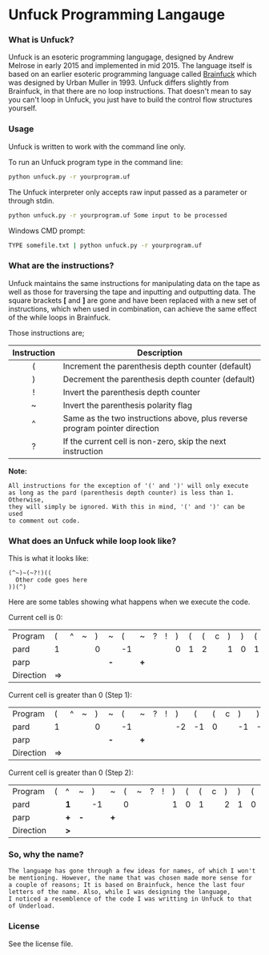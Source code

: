 # Unfuck Programming Langauge

### What is Unfuck?

Unfuck is an esoteric programming langugage, designed by Andrew Melrose
in early 2015 and implemented in mid 2015. The language itself is based
on an earlier esoteric programming language called [Brainfuck](https://en.wikipedia.org/wiki/Brainfuck)
which was designed by Urban Muller in 1993.
Unfuck differs slightly from  Brainfuck, in that there are no loop instructions.
That doesn't mean to say you can't loop in Unfuck, you just have to build
the control flow structures yourself.

### Usage

Unfuck is written to work with the command line only.

To run an Unfuck program type in the command line:
```sh
python unfuck.py -r yourprogram.uf
```
The Unfuck interpreter only accepts raw input passed as a parameter or through stdin.
```sh
python unfuck.py -r yourprogram.uf Some input to be processed
```
Windows CMD prompt:
```sh
TYPE somefile.txt | python unfuck.py -r yourprogram.uf
```

### What are the instructions?

Unfuck maintains the same instructions for manipulating data on the tape as well as those
for traversing the tape and inputting and outputting data. The square brackets **[** and **]** are gone
and have been replaced with a new set of instructions, which when used in combination, can achieve the same
effect of the while loops in Brainfuck.

Those instructions are;

| Instruction | Description
:---: | ---
( | Increment the parenthesis depth counter (default)
) | Decrement the parenthesis depth counter (default)
! | Invert the parenthesis depth counter
~ | Invert the parenthesis polarity flag
^ | Same as the two instructions above, plus reverse program pointer direction
? | If the current cell is non-zero, skip the next instruction

**Note:**
```
All instructions for the exception of '(' and ')' will only execute
as long as the pard (parenthesis depth counter) is less than 1. Otherwise,
they will simply be ignored. With this in mind, '(' and ')' can be used
to comment out code.
```

### What does an Unfuck while loop look like?

This is what it looks like:
```
(^~)~(~?!)((
  Other code goes here
))(^)
```

Here are some tables showing what happens when we execute the code.

Current cell is 0:

<table>
  <tr>
    <td>Program</td>
    <td>(</td>
    <td>^</td>
    <td>~</td>
    <td>)</td>
    <td>~</td>
    <td>(</td>
    <td>~</td>
    <td>?</td>
    <td>!</td>
    <td>)</td>
    <td>(</td>
    <td>(</td>
    <td>c</td>
    <td>)</td>
    <td>)</td>
    <td>(</td>
    <td>^</td>
    <td>)</td>
  </tr>
  <tr>
    <td>pard</td>
    <td>1</td>
    <td></td>
    <td></td>
    <td>0</td>
    <td></td>
    <td>-1</td>
    <td></td>
    <td></td>
    <td></td>
    <td>0</td>
    <td>1</td>
    <td>2</td>
    <td></td>
    <td>1</td>
    <td>0</td>
    <td>1</td>
    <td></td>
    <td>0</td>
  </tr>
  <tr>
    <td>parp</td>
    <td></td>
    <td></td>
    <td></td>
    <td></td>
    <td><strong>-</strong></td>
    <td></td>
    <td><strong>+</strong></td>
    <td></td>
    <td></td>
    <td></td>
    <td></td>
    <td></td>
    <td></td>
    <td></td>
    <td></td>
    <td></td>
    <td></td>
    <td></td>
  </tr>
  <tr>
    <td>Direction</td>
    <td>=&gt;</td>
    <td></td>
    <td></td>
    <td></td>
    <td></td>
    <td></td>
    <td></td>
    <td></td>
    <td></td>
    <td></td>
    <td></td>
    <td></td>
    <td></td>
    <td></td>
    <td></td>
    <td></td>
    <td></td>
    <td></td>
  </tr>
  
</table>

Current cell is greater than 0 (Step 1):

<table>
  <tr>
    <td>Program</td>
    <td>(</td>
    <td>^</td>
    <td>~</td>
    <td>)</td>
    <td>~</td>
    <td>(</td>
    <td>~</td>
    <td>?</td>
    <td>!</td>
    <td>)</td>
    <td>(</td>
    <td>(</td>
    <td>c</td>
    <td>)</td>
    <td>)</td>
    <td>(</td>
    <td>^</td>
    <td>)</td>
  </tr>
  <tr>
    <td>pard</td>
    <td>1</td>
    <td></td>
    <td></td>
    <td>0</td>
    <td></td>
    <td>-1</td>
    <td></td>
    <td></td>
    <td></td>
    <td>-2</td>
    <td>-1</td>
    <td>0</td>
    <td></td>
    <td>-1</td>
    <td>-2</td>
    <td>-1</td>
    <td><strong>1</strong></td>
    <td></td>
  </tr>
  <tr>
    <td>parp</td>
    <td></td>
    <td></td>
    <td></td>
    <td></td>
    <td><strong>-</strong></td>
    <td></td>
    <td><strong>+</strong></td>
    <td></td>
    <td></td>
    <td></td>
    <td></td>
    <td></td>
    <td></td>
    <td></td>
    <td></td>
    <td></td>
    <td><strong>-</strong></td>
    <td></td>
  </tr>
  <tr>
    <td>Direction</td>
    <td>=&gt;</td>
    <td></td>
    <td></td>
    <td></td>
    <td></td>
    <td></td>
    <td></td>
    <td></td>
    <td></td>
    <td></td>
    <td></td>
    <td></td>
    <td></td>
    <td></td>
    <td></td>
    <td></td>
    <td><strong>&lt;</strong></td>
    <td></td>
  </tr>
</table>

Current cell is greater than 0 (Step 2):

<table>
  <tr>
    <td>Program</td>
    <td>(</td>
    <td>^</td>
    <td>~</td>
    <td>)</td>
    <td>~</td>
    <td>(</td>
    <td>~</td>
    <td>?</td>
    <td>!</td>
    <td>)</td>
    <td>(</td>
    <td>(</td>
    <td>c</td>
    <td>)</td>
    <td>)</td>
    <td>(</td>
    <td>^</td>
    <td>)</td>
  </tr>
  <tr>
    <td>pard</td>
    <td></td>
    <td><strong>1</strong></td>
    <td></td>
    <td>-1</td>
    <td></td>
    <td>0</td>
    <td></td>
    <td></td>
    <td></td>
    <td>1</td>
    <td>0</td>
    <td>1</td>
    <td></td>
    <td>2</td>
    <td>1</td>
    <td>0</td>
    <td></td>
    <td></td>
  </tr>
  <tr>
    <td>parp</td>
    <td></td>
    <td><strong>+</strong></td>
    <td><strong>-</strong></td>
    <td></td>
    <td><strong>+</strong></td>
    <td></td>
    <td></td>
    <td></td>
    <td></td>
    <td></td>
    <td></td>
    <td></td>
    <td></td>
    <td></td>
    <td></td>
    <td></td>
    <td></td>
    <td></td>
  </tr>
  <tr>
    <td>Direction</td>
    <td></td>
    <td><strong>&gt;</strong></td>
    <td></td>
    <td></td>
    <td></td>
    <td></td>
    <td></td>
    <td></td>
    <td></td>
    <td></td>
    <td></td>
    <td></td>
    <td></td>
    <td></td>
    <td></td>
    <td></td>
    <td>&lt;=</td>
    <td></td>
  </tr>
</table>

### So, why the name?

```
The language has gone through a few ideas for names, of which I won't
be mentioning. However, the name that was chosen made more sense for
a couple of reasons; It is based on Brainfuck, hence the last four
letters of the name. Also, while I was designing the language,
I noticed a resemblence of the code I was writting in Unfuck to that
of Underload.
```

### License

See the license file.